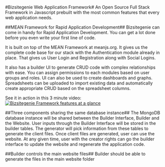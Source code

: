 #Bizsitegenie Web Application Framework#
An Open Source Full Stack Framework in Javascript prebuilt with the most common features that every web application needs. 

##MEAN Framework for Rapid Application Development##
Bizsitegenie can come in handy for Rapid Application Development. You can get a lot done before you even write your first line of code. 

It is built on top of the MEAN Framework at meanjs.org. It gives us the complete code base for our stack with the Authentication module already in place. That gives us User Login and Registration along with Social Logins. 

It also has a builder UI to generate CRUD code with complex relationships with ease. You can assign permissions to each modules based on user groups and roles. UI can also be used to create dashboards and graphs. Spreadsheets can be uploaded to import existing data and automatically create appropriate CRUD based on the spreadsheet columns.

See it in action in this 3 minute video: 
[![Bizsitegenie Framework features at a glance](https://i.vimeocdn.com/video/571422537_295x166.webp)](https://player.vimeo.com/video/167171173)

##Three components sharing the same database instance##
The MongoDB database instance will be shared between the Builder Interface, Builder and the Website. User inputs through the Builder Interface will be stored in the builder tables. The generator will pick information from these tables to generate the client files. Once client files are generated, user can use the website. At any given time, user with the creator rights can go the builder interface to update the website and regenerate the application code.

##Builder controls the main website files##
Builder should be able to generate the files in the main website folder




